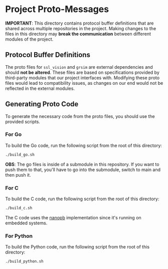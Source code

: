 # Project Proto-Messages
**IMPORTANT**: This directory contains protocol buffer definitions that are shared across multiple repositories in the project. Making changes to the files in this directory may **break the communication** between different modules of the project.

## Protocol Buffer Definitions
The proto files for `ssl_vision` and `grsim` are external dependencies and should **not be altered**. These files are based on specifications provided by third-party modules that our project interfaces with. Modifying these proto files would lead to compatibility issues, as changes on our end would not be reflected in the external modules.

## Generating Proto Code
To generate the necessary code from the proto files, you should use the provided scripts.

### For Go
To build the Go code, run the following script from the root of this directory:

```bash
./build_go.sh
```

**OBS**: The go files is inside of a submodule in this repository. If you want to push them to that, you'll have to go into the submodule, switch to main and then push it.

### For C
To build the C code, run the following script from the root of this directory:

```bash
./build_c.sh
```

The C code uses the [nanopb](https://github.com/nanopb/nanopb) implementation since it's running on embedded systems.

### For Python
To build the Python code, run the following script from the root of this directory:

```bash
./build_python.sh
```
